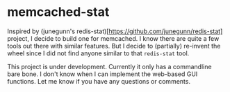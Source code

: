 # memcached-stat

Inspired by (junegunn's redis-stat)[https://github.com/junegunn/redis-stat] project, I decide to build one for memcached. I know there are quite a few tools out there with similar features. But I decide to (partially) re-invent the wheel since I did not find anyone similar to that `redis-stat` tool.

This project is under development. Currently it only has a commandline bare bone. I don't know when I can implement the web-based GUI functions. Let me know if you have any questions or comments.
